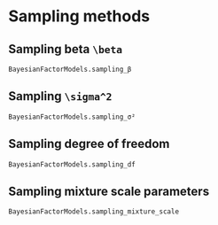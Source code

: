 # Sampling methods

## Sampling beta ``\beta``
```@docs
BayesianFactorModels.sampling_β
```

## Sampling ``\sigma^2``
```@docs
BayesianFactorModels.sampling_σ²
```

## Sampling degree of freedom
```@docs
BayesianFactorModels.sampling_df
```

## Sampling mixture scale parameters
```@docs
BayesianFactorModels.sampling_mixture_scale
```